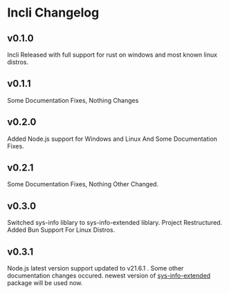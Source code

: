 # Incli Changelog

## v0.1.0

Incli Released with full support for rust on windows and most known linux distros.

## v0.1.1

Some Documentation Fixes, Nothing Changes

## v0.2.0

Added Node.js support for Windows and Linux And Some Documentation Fixes.

## v0.2.1

Some Documentation Fixes, Nothing Other Changed.

## v0.3.0

Switched sys-info liblary to sys-info-extended liblary.
Project Restructured.
Added Bun Support For Linux Distros.

## v0.3.1

Node.js latest version support updated to v21.6.1 . 
Some other documentation changes occured.
newest version of [sys-info-extended](https://crates.io/crates/sys-info-extended) package will be used now.
